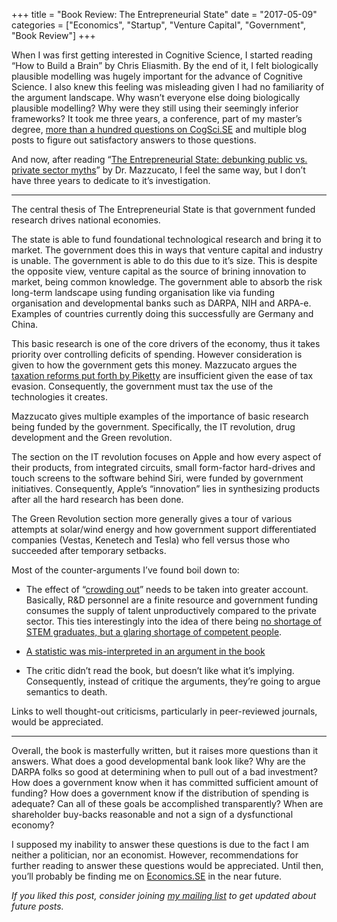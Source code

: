 +++
title = "Book Review: The Entrepreneurial State"
date = "2017-05-09"
categories = ["Economics", "Startup", "Venture Capital", "Government", "Book Review"]
+++

When I was first getting interested in Cognitive Science, I started reading “How to Build a Brain” by Chris Eliasmith. By the end of it, I felt biologically plausible modelling was hugely important for the advance of Cognitive Science. I also knew this feeling was misleading given I had no familiarity of the argument landscape. Why wasn’t everyone else doing biologically plausible modelling? Why were they still using their seemingly inferior frameworks? It took me three years, a conference, part of my master’s degree, [more than a hundred questions on CogSci.SE](https://cogsci.stackexchange.com/users/4397/seanny123?tab=questions) and multiple blog posts to figure out satisfactory answers to those questions.

And now, after reading “[The Entrepreneurial State: debunking public vs. private sector myths](https://marianamazzucato.com/entrepreneurial-state/)” by Dr. Mazzucato, I feel the same way, but I don’t have three years to dedicate to it’s investigation.

---

The central thesis of The Entrepreneurial State is that government funded research drives national economies.

The state is able to fund foundational technological research and bring it to market. The government does this in ways that venture capital and industry is unable. The government is able to do this due to it’s size. This is despite the opposite view, venture capital as the source of brining innovation to market, being common knowledge. The government able to absorb the risk long-term landscape using funding organisation like via funding organisation and developmental banks such as DARPA, NIH and ARPA-e. Examples of countries currently doing this successfully are Germany and China.

This basic research is one of the core drivers of the economy, thus it takes priority over controlling deficits of spending. However consideration is given to how the government gets this money. Mazzucato argues the [taxation reforms put forth by Piketty](https://www.ted.com/talks/thomas_piketty_new_thoughts_on_capital_in_the_twenty_first_century) are insufficient given the ease of tax evasion. Consequently, the government must tax the use of the technologies it creates.

Mazzucato gives multiple examples of the importance of basic research being funded by the government. Specifically, the IT revolution, drug development and the Green revolution.

The section on the IT revolution focuses on Apple and how every aspect of their products, from integrated circuits, small form-factor hard-drives and touch screens to the software behind Siri, were funded by government initiatives. Consequently, Apple’s “innovation” lies in synthesizing products after all the hard research has been done.

The Green Revolution section more generally gives a tour of various attempts at solar/wind energy and how government support differentiated companies (Vestas, Kenetech and Tesla) who fell versus those who succeeded after temporary setbacks.

Most of the counter-arguments I’ve found boil down to:

- The effect of “[crowding out](https://www.jstor.org/stable/116937?seq=1#page_scan_tab_contents)” needs to be taken into greater account. Basically, R&D personnel are a finite resource and government funding consumes the supply of talent unproductively compared to the private sector. This ties interestingly into the idea of there being [no shortage of STEM graduates, but a glaring shortage of competent people](https://medium.com/i-m-h-o/stem-still-no-shortage-c6f6eed505c1).

- [A statistic was mis-interpreted in an argument in the book](http://pricesandmarkets.org/volume-3-issue-3-winter-2015/mariana-mazzucato-the-entrepreneurial-state/)

- The critic didn’t read the book, but doesn’t like what it’s implying. Consequently, instead of critique the arguments, they’re going to argue semantics to death.

Links to well thought-out criticisms, particularly in peer-reviewed journals, would be appreciated.

---

Overall, the book is masterfully written, but it raises more questions than it answers. What does a good developmental bank look like? Why are the DARPA folks so good at determining when to pull out of a bad investment? How does a government know when it has committed sufficient amount of funding? How does a government know if the distribution of spending is adequate? Can all of these goals be accomplished transparently? When are shareholder buy-backs reasonable and not a sign of a dysfunctional economy?

I supposed my inability to answer these questions is due to the fact I am neither a politician, nor an economist. However, recommendations for further reading to answer these questions would be appreciated. Until then, you’ll probably be finding me on [Economics.SE](https://economics.stackexchange.com/) in the near future.

*If you liked this post, consider joining* [*my mailing list*](http://eepurl.com/cOiPPD) *to get updated about future posts.*
